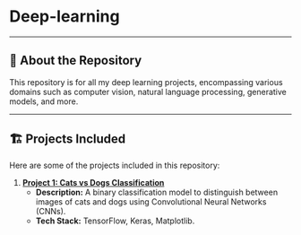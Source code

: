# Deep-learning

---

## 🚀 About the Repository

This repository is for all my deep learning projects, encompassing various domains such as computer vision, natural language processing, generative models, and more.

---

## 🏗️ Projects Included

Here are some of the projects included in this repository:

1. **[Project 1: Cats vs Dogs Classification]([link-to-project](https://github.com/Sahilkumar19/Deep-learning/tree/main/Dog-vs-Cat-Classification))**
   - **Description:** A binary classification model to distinguish between images of cats and dogs using Convolutional Neural Networks (CNNs).
   - **Tech Stack:** TensorFlow, Keras, Matplotlib.


